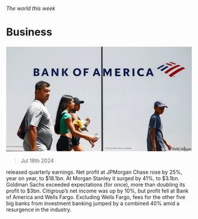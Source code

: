 ###### The world this week

# Business 

#####  

![image](images/20240720_WWP501.jpg) 

> Jul 18th 2024 

 released quarterly earnings. Net profit at JPMorgan Chase rose by 25%, year on year, to $18.1bn. At Morgan Stanley it surged by 41%, to $3.1bn. Goldman Sachs exceeded expectations (for once), more than doubling its profit to $3bn. Citigroup’s net income was up by 10%, but profit fell at Bank of America and Wells Fargo. Excluding Wells Fargo, fees for the other five big banks from investment banking jumped by a combined 40% amid a resurgence in the industry.

